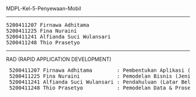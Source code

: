 MDPL-Kel-5-Penyewaan-Mobil

<hr><pre>
5200411207 Firnawa Adhitama
5200411225 Fina Nuraini
5200411241 Alfianda Suci Wulansari
5200411248 Thio Prasetyo</pre>

 <hr>
 RAD (RAPID APPLICATION DEVELOPMENT)
 <pre>
 5200411207 Firnawa Adhitama        : Pembentukan Aplikasi (Pembentukan Penjelasan Aplikasi & Kode Progam), Pengujian & Turnover (Proses Pengujian Sistem, Fungsi Jalannya Sistem)
 5200411225 Fina Nuraini            : Pemodelan Bisnis (Jenis Sistem, Bahasa Pemrograman, Kebutuhan Hardware, Kebutuhan Software, Kebutuhan Input, Kebutuhtan Informasi, Kebutuhan Antar Muka)
 5200411241 Alfianda Suci Wulansari : Pendahuluan (Latar Belakang Sistem, Tujuan, Batasan Masalah)
 5200411248 Thio Prasetyo           : Pemodelan Data & Proses (Arsitektur Sistem, Use Case Diagram, Activity Diagram, Sequence Diagram, Class Diagram)
 </pre>
